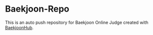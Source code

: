 # Baekjoon-Repo
This is an auto push repository for Baekjoon Online Judge created with [BaekjoonHub](https://github.com/BaekjoonHub/BaekjoonHub).
